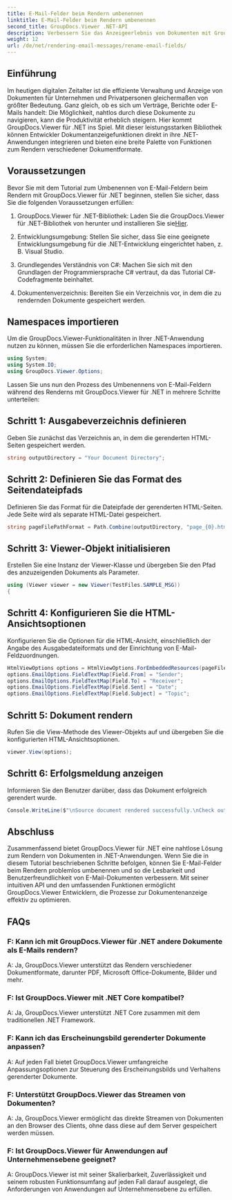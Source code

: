 ```yaml
---
title: E-Mail-Felder beim Rendern umbenennen
linktitle: E-Mail-Felder beim Rendern umbenennen
second_title: GroupDocs.Viewer .NET-API
description: Verbessern Sie das Anzeigeerlebnis von Dokumenten mit GroupDocs.Viewer für .NET. E-Mails nahtlos rendern und anpassen.
weight: 12
url: /de/net/rendering-email-messages/rename-email-fields/
---
```

## Einführung

Im heutigen digitalen Zeitalter ist die effiziente Verwaltung und Anzeige von Dokumenten für Unternehmen und Privatpersonen gleichermaßen von größter Bedeutung. Ganz gleich, ob es sich um Verträge, Berichte oder E-Mails handelt: Die Möglichkeit, nahtlos durch diese Dokumente zu navigieren, kann die Produktivität erheblich steigern. Hier kommt GroupDocs.Viewer für .NET ins Spiel. Mit dieser leistungsstarken Bibliothek können Entwickler Dokumentanzeigefunktionen direkt in ihre .NET-Anwendungen integrieren und bieten eine breite Palette von Funktionen zum Rendern verschiedener Dokumentformate.

## Voraussetzungen

Bevor Sie mit dem Tutorial zum Umbenennen von E-Mail-Feldern beim Rendern mit GroupDocs.Viewer für .NET beginnen, stellen Sie sicher, dass Sie die folgenden Voraussetzungen erfüllen:

1.  GroupDocs.Viewer für .NET-Bibliothek: Laden Sie die GroupDocs.Viewer für .NET-Bibliothek von herunter und installieren Sie sie[Hier](https://releases.groupdocs.com/viewer/net/).

2. Entwicklungsumgebung: Stellen Sie sicher, dass Sie eine geeignete Entwicklungsumgebung für die .NET-Entwicklung eingerichtet haben, z. B. Visual Studio.

3. Grundlegendes Verständnis von C#: Machen Sie sich mit den Grundlagen der Programmiersprache C# vertraut, da das Tutorial C#-Codefragmente beinhaltet.

4. Dokumentenverzeichnis: Bereiten Sie ein Verzeichnis vor, in dem die zu rendernden Dokumente gespeichert werden.

## Namespaces importieren

Um die GroupDocs.Viewer-Funktionalitäten in Ihrer .NET-Anwendung nutzen zu können, müssen Sie die erforderlichen Namespaces importieren.

```csharp
using System;
using System.IO;
using GroupDocs.Viewer.Options;
```

Lassen Sie uns nun den Prozess des Umbenennens von E-Mail-Feldern während des Renderns mit GroupDocs.Viewer für .NET in mehrere Schritte unterteilen:

## Schritt 1: Ausgabeverzeichnis definieren

Geben Sie zunächst das Verzeichnis an, in dem die gerenderten HTML-Seiten gespeichert werden.

```csharp
string outputDirectory = "Your Document Directory";
```

## Schritt 2: Definieren Sie das Format des Seitendateipfads

Definieren Sie das Format für die Dateipfade der gerenderten HTML-Seiten. Jede Seite wird als separate HTML-Datei gespeichert.

```csharp
string pageFilePathFormat = Path.Combine(outputDirectory, "page_{0}.html");
```

## Schritt 3: Viewer-Objekt initialisieren

Erstellen Sie eine Instanz der Viewer-Klasse und übergeben Sie den Pfad des anzuzeigenden Dokuments als Parameter.

```csharp
using (Viewer viewer = new Viewer(TestFiles.SAMPLE_MSG))
{
```

## Schritt 4: Konfigurieren Sie die HTML-Ansichtsoptionen

Konfigurieren Sie die Optionen für die HTML-Ansicht, einschließlich der Angabe des Ausgabedateiformats und der Einrichtung von E-Mail-Feldzuordnungen.

```csharp
HtmlViewOptions options = HtmlViewOptions.ForEmbeddedResources(pageFilePathFormat);
options.EmailOptions.FieldTextMap[Field.From] = "Sender";
options.EmailOptions.FieldTextMap[Field.To] = "Receiver";
options.EmailOptions.FieldTextMap[Field.Sent] = "Date";
options.EmailOptions.FieldTextMap[Field.Subject] = "Topic";
```

## Schritt 5: Dokument rendern

Rufen Sie die View-Methode des Viewer-Objekts auf und übergeben Sie die konfigurierten HTML-Ansichtsoptionen.

```csharp
viewer.View(options);
```

## Schritt 6: Erfolgsmeldung anzeigen

Informieren Sie den Benutzer darüber, dass das Dokument erfolgreich gerendert wurde.

```csharp
Console.WriteLine($"\nSource document rendered successfully.\nCheck output in {outputDirectory}.");
```

## Abschluss

Zusammenfassend bietet GroupDocs.Viewer für .NET eine nahtlose Lösung zum Rendern von Dokumenten in .NET-Anwendungen. Wenn Sie die in diesem Tutorial beschriebenen Schritte befolgen, können Sie E-Mail-Felder beim Rendern problemlos umbenennen und so die Lesbarkeit und Benutzerfreundlichkeit von E-Mail-Dokumenten verbessern. Mit seiner intuitiven API und den umfassenden Funktionen ermöglicht GroupDocs.Viewer Entwicklern, die Prozesse zur Dokumentenanzeige effektiv zu optimieren.

## FAQs

### F: Kann ich mit GroupDocs.Viewer für .NET andere Dokumente als E-Mails rendern?

A: Ja, GroupDocs.Viewer unterstützt das Rendern verschiedener Dokumentformate, darunter PDF, Microsoft Office-Dokumente, Bilder und mehr.

### F: Ist GroupDocs.Viewer mit .NET Core kompatibel?

A: Ja, GroupDocs.Viewer unterstützt .NET Core zusammen mit dem traditionellen .NET Framework.

### F: Kann ich das Erscheinungsbild gerenderter Dokumente anpassen?

A: Auf jeden Fall bietet GroupDocs.Viewer umfangreiche Anpassungsoptionen zur Steuerung des Erscheinungsbilds und Verhaltens gerenderter Dokumente.

### F: Unterstützt GroupDocs.Viewer das Streamen von Dokumenten?

A: Ja, GroupDocs.Viewer ermöglicht das direkte Streamen von Dokumenten an den Browser des Clients, ohne dass diese auf dem Server gespeichert werden müssen.

### F: Ist GroupDocs.Viewer für Anwendungen auf Unternehmensebene geeignet?

A: GroupDocs.Viewer ist mit seiner Skalierbarkeit, Zuverlässigkeit und seinem robusten Funktionsumfang auf jeden Fall darauf ausgelegt, die Anforderungen von Anwendungen auf Unternehmensebene zu erfüllen.
